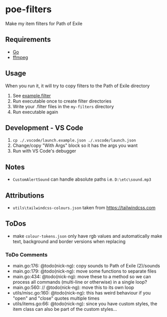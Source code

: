 # poe-filters
Make my item filters for Path of Exile

## Requirements

- [Go](https://go.dev/)
- [ffmpeg](https://ffmpeg.org/)

## Usage

When you run it, it will try to copy filters to the Path of Exile directory

1. See [example.filter](https://github.com/nick-ng/poe-filters/blob/main/my-filters/example.filter)
2. Run executable once to create filter directories
3. Write your .filter files in the `my-filters` directory
4. Run executable again

## Development - VS Code
1. `cp ./.vscode/launch.example.json ./.vscode/launch.json`
2. Change/copy "With Args" block so it has the args you want
3. Run with VS Code's debugger

## Notes

- `CustomAlertSound` can handle absolute paths i.e. `D:\etc\sound.mp3`

## Attributions

- `utils\tailwindcss-colours.json` taken from https://tailwindcss.com

## ToDos

- make `colour-tokens.json` only have rgb values and automatically make text, background and border versions when replacing

### ToDo Comments

- main.go:176: @todo(nick-ng): copy sounds to Path of Exile (2)/sounds
- main.go:179: @todo(nick-ng): move some functions to separate files
- main.go:434: @todo(nick-ng): move these to a method so we can process all commands (multi-line or otherwise) in a single loop?
- main.go:560: // @todo(nick-ng): move this to its own loop
- utils/misc.go:160: @todo(nick-ng): this has weird behaviour if you "open" and "close" quotes multiple times
- utils/items.go:66: @todo(nick-ng): since you have custom styles, the item class can also be part of the custom styles...
